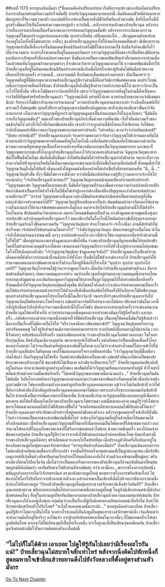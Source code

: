 ##บทที่ 1173 บรรทุกกลับเต็มลำ
(*ชื่อตอนคือคำเปรียบเปรยบ เรือที่บรรทุกข้าวของกลับเต็มลำเปรียบถึงการกลับมาพร้อมกับความสำเร็จเต็มที่)
สำหรับวิญญาณพยาบาทเหล่านี้ เดิมทีตลอดชีวิตที่ผ่านมาพวกมันอยู่อย่างไร้ความหวาดกลัว และเดิมทีก็ควรต้องเป็นพวกสิ่งมีชีวิตที่พรั่นกลัวพวกมัน ซ้ำทั้งโลกใบนี้ก็ถูกสร้างขึ้นมาให้เป็นโลกแห่งความตายอยู่แล้ว
ทว่าบัดนี้...หลังจากการมาถึงของป๋ายเสี่ยวฉุน หลังจากการเยื้องกรายมาเยือนเป็นครั้งแรกของอาจารย์หลอมวิญญาณชั้นฟ้า หลังจากการระเบิดของยารวมวิญญาณที่ไม่เคยปรากฏมาก่อนบนซากพัด ทุกอย่างก็พลัน เปลี่ยนแปลงไป...
เสียงตูมตามดังสะท้อนก้องอยู่ในโลกใบนี้ไม่ขาดระยะ ยาอื่นๆ ของป๋ายเสี่ยวฉุนถูกเอาไปใช้จนเกือบหมดสิ้นแล้ว มีเพียงยารวมวิญญาณเท่านั้นที่เนื่องจากในดินแดนเซียนนิรันดร์กาลไม่มีที่ให้เอาออกมาใช้ ดังนั้นจึงยังคงมีเก็บไว้เป็นจำนวนมาก
จะอย่างไรซะตอนที่อยู่ในแดนทุรกันดาร ยารวมวิญญาณก็คือของจำเป็นที่ต้องมีติดบ้านและติดกระเป๋าทุกครั้งที่ออกเดินทางของเขา ซึ่งมันกลายเป็นความเคยชินเสียแล้วที่ยามออกจากบ้านเมื่อใดแล้วพบเห็นวิญญาณร้ายตามจุดต่างๆ ก็จะต้องควักยารวมวิญญาณออกมาใช้
ความเคยชินเช่นนี้ทำให้ป๋ายเสี่ยวฉุนที่อยู่ในดินแดนเซียนนิรันดร์กาลหวนนึกถึงเมื่อไหร่ก็จะต้องรู้สึกคันไม้คันมือด้วยความเสียดายไปซะทุกครั้ง ทว่าตอนนี้...เขาอารมณ์ดี ฮึกเหิมและตื่นเต้นอย่างมากแล้ว
นั่นเป็นเพราะว่าวิญญาณที่อยู่ที่นี่มีมากมหาศาลจนป๋ายเสี่ยวฉุนรู้สึกว่าด่านนี้ก็คือสวัสดิการพิเศษของตน ผลประโยชน์เหนือกว่าทุกด่านที่เคยได้รับมา ซ้ำป๋ายเสี่ยวฉุนยังถึงขั้นรู้สึกด้วยว่าหลังจากผ่านนี้ไป ของรางวัลจะเป็นอะไรก็ได้ทั้งนั้น หรือจะไม่มีของรางวัลเลยก็ยังได้
เพราะว่าวิญญาณพยาบาทที่อยู่ในด่านนี้ถือเป็นของรางวัลที่ดีที่สุดสำหรับป๋ายเสี่ยวฉุนแล้ว
“วิญญาณเด็กดี อย่าหนีไปเลย นายท่านป๋ายของพวกเจ้ามีเมตตานักล่ะ รับรองว่าไม่มีทางรังแกพวกเจ้าแน่นอน” ดวงตาป๋ายเสี่ยวฉุนทอแสงแรงกล้า ร่างก็เคลื่อนขยับไปมารวดเร็วไม่หยุดพัก ทุกครั้งที่ยารวมวิญญาณระเบิดเสียงดังตูมตาม เขาก็จะต้องยกมือขวาขึ้นคว้าจับผ่านอากาศ เก็บเอาพวกวิญญาณที่ถูกยารวมวิญญาณดูดมาเป็นก้อนกลมลงไปในถุงเก็บของ
“นี่มันคือการเก็บวิญญาณชัดๆ!” ลมหายใจของป๋ายเสี่ยวฉุนถี่กระชั้นด้วยความตื่นเต้น เจ็บใจก็แต่ความเร็วของตนช้าเกินไป แล้วก็เจ็บใจที่เกิดมามีแค่สองมือ เขากลัวว่าจะถูกด่านนี้ขับไล่ออกไปเสียก่อน จึงใช้พละกำลังทั้งหมดเท่าที่มีกวาดเอาวิญญาณพยาบาทมาอย่างบ้าคลั่ง
“อย่าหนีนะ พวกเจ้าว่าง่ายกันหน่อยสิ!”
“บัดซบ อย่าหนีเซ่!!” ป๋ายเสี่ยวฉุนตาแดงก่ำ ร้องคำรามพลางคว้าจับดวงวิญญาณไปด้วยจนมองเห็นได้ด้วยตาเปล่าว่าวิญญาณพยาบาททั้งหมดที่อยู่ในโลกใบนี้ เหลือก็แต่พวกที่แตกฮือไปตอนแรกด้วยเกิดหวาดผวาตามสัญชาตญาณเป็นครั้งแรกหลังจากที่พวกมันกลายมาเป็นวิญญาณพยาบาท
และขณะที่วิญญาณพยาบาทของทั้งโลกถูกป๋ายเสี่ยวฉุนเก็บเอาไว้ประมาณสองถึงสามส่วน วิญญาณวัตถุของซากพัดก็ได้ฟื้นตื่นในที่สุด มันที่เพิ่งตื่นขึ้นมา ยังไม่ทันสัมผัสได้ว่าป๋ายเสี่ยวฉุนกำลังฝ่าด่าน จนกระทั่งกวาดอำนาจจิตไปทั่วทุกด่านก็พลันได้เห็นภาพเหตุการณ์ชวนตะลึงที่เกิดขึ้นในด่านที่แปดสิบสี่
ทั้งหมดนี้ทำให้วิญญาณวัตถุอึ้งงันไปทันที เนิ่นนานถึงได้สูดลมดังเฮือกคล้ายไม่กล้าเชื่อสิ่งที่สายตามองเห็น
“นี่...นี่...” วิญญาณวัตถุตัวสั่น ทั้งๆ ที่มันไม่ควรจะมีน้ำตา ทว่าบัดนี้มันกลับเกิดความรู้สึกวู่วามอยากจะร้องไห้โฮออกมาดังๆ
“เจ้าป๋ายเสี่ยวฉุนตัวหายนะ!!” วิญญาณวัตถุแหงนหน้าแผดเสียงคำรามอย่างบ้าระห่ำ
“วิญญาณของข้า วิญญาณทั้งหลายของข้า นี่มันคือวิญญาณที่จำแลงขึ้นมาจากความว่างเปล่าหลังจากฝึกต้นกำเนิดเต๋าเป็นตายได้สำเร็จซึ่งในปีนั้นใต้เท้าผู้บงการต้องสิ้นเปลืองปัญญาและกำลังแทบล้มประดาตายเชียวนะ!!”
“สวรรค์ วิญญาณพวกนี้ทุกดวงต่างก็มีพลังแห่งต้นกำเนิดเต๋าเป็นตายแฝงอยู่ทั้งสิ้น แต่ละตัวมิอาจประมาณค่าได้!!!” วิญญาณวัตถุรู้สึกเหมือนจะเป็นบ้า มันพลันแผ่อำนาจจิตออกไปผสานรวมในด่านแล้วใช้อำนาจพิเศษของตนอย่างไม่ลังเล หมายจะบีบให้ป๋ายเสี่ยวฉุนฝ่าด่านนี้ไปได้สำเร็จ
โลกในด่าน ฟ้าดินพลิกคว่ำคะมำหงาย ลมกระโชกเมฆซัดตลบปั่นป่วน แรงดึงดูดมหาศาลขุมหนึ่งพุ่งมาจากท้องฟ้า แล้วปกคลุมป๋ายเสี่ยวฉุนเอาไว้ ขณะเดียวกันในโลกใบนี้ก็พลันส่งแรงขับไล่รุนแรงออกมา
ป๋ายเสี่ยวฉุนร้อนใจขึ้นมาครามครัน
“วิญญาณวัตถุน้อย ทำอะไรของเจ้า เจ้าโกงนี่นา ด่านนี้ข้ายังฝ่าไม่สำเร็จเลย เจ้าปล่อยให้ข้าผ่านด่านได้อย่างไร!”
“เจ้าคือวิญญาณวัตถุนะ หัดเคารพกฎบ้างเป็นไหม ทำไมเจ้าถึงได้ยอมจำนนง่ายขนาดนี้ มาๆๆ มาปล่อยข้าออกไป คราวนี้ข้าจะใช้ความสามารถที่แท้จริงฝ่าด่านนี้ไปให้ได้!” เมื่ออยู่ท่ามกลางแรงดึงดูดและแรงขับไล่นั้น ร่างของป๋ายเสี่ยวฉุนก็ถูกหอบขึ้นไปบนท้องฟ้าโดยที่ไม่สามารถควบคุมตัวเองได้เลย เขามองเหล่าวิญญาณที่กระจายไปทั่วซึ่งอยู่ห่างจากตนไปทุกขณะ ในใจก็ให้เดือดดาลยิ่งนัก
“เจ้าวิญญาณวัตถุน้อย ข้าดูแคลนเจ้านัก!!” ป๋ายเสี่ยวฉุนตะเบ็งเสียงคำรามเดือดดาลที่ดังยิ่งกว่าก่อนหน้านี้จนดังก้องไปทั้งโลก ทั้งเพื่อไม่ให้ตัวเองต้องจากไป ป๋ายเสี่ยวฉุนยังใช้อำนาจของตนบนซากพัดพยายามจะรั้งตัวเองให้อยู่ที่นี่ต่อไปให้จงได้
“หุบปาก หุบปาก หุบปากไปเลย!!!” วิญญาณวัตถุโกรธจนไม่รู้ว่าควรจะพูดอะไรแล้ว เมื่อเห็นว่าป๋ายเสี่ยวฉุนต่อต้านตัวเอง ซ้ำการต่อต้านนั้นยังค่อยๆ เกิดความสมดุลบางอย่าง จนป๋ายเสี่ยวฉุนที่อยู่ท่ามกลางความสมดุลนี้สามารถโยนยาออกมาดังตูมตาม และดันยังคงดูดเอาวิญญาณให้กลายเป็นลูกวิญญาณไปได้อย่างต่อเนื่องอีกครั้ง
ทั้งหมดนี้ทำให้วิญญาณวัตถุน้อยคลุ้มคลั่งสุดขีด มันไม่สนใจอีกแล้วว่าจะต้องจ่ายค่าตอบแทนเป็นอะไร ต่อให้ต้องจ่ายค่าตอบแทนด้วยการทำให้ตัวเองที่เพิ่งตื่นหลับสนิทไปอีกครั้งก็ยังเลือกจะใช้สิทธิ์ควบคุมทุกอย่างส่งป๋ายเสี่ยวฉุนออกไปจากโลกใบนี้ในเสี้ยววินาที
จนกระทั่งร่างของป๋ายเสี่ยวฉุนหายวับไป วิญญาณวัตถุก็พลันอ่อนระโหยโรยแรง แม้แต่อำนาจจิตก็ยังอ่อนจางลงไม่น้อย เพียงแต่ว่ามันในเวลานี้กลับรู้สึกสิ้นหวังลึกล้ำยิ่งกว่าความเหนื่อยล้านี้ไปไกลโขนัก
มันอยากจะสาบานอีกครั้งว่าจะต้องเล่นงานป๋ายเสี่ยวฉุนให้ตายให้จงได้ ทว่าคำสาบานแบบนี้หลุดออกจากปากของมันมาไม่รู้กี่ครั้งแล้ว และทุกครั้ง...กลับต้องจบลงด้วยความเหนื่อยหน่ายใจที่มีต่อป๋ายเสี่ยวฉุน เป็นเหตุให้ตอนนี้มันเริ่มรู้สึกแล้วว่านี่คงจะเป็นเรื่องที่ไม่มีทางเป็นไปได้
“หรือว่าเขาคือดาวพิฆาตของข้า!!” วิญญาณวัตถุน้อยคร่ำครวญอย่างรันทดหดหู่ ในใจรู้สึกย่ำแย่จนมิอาจหาถ้อยคำมาบรรยาย บวกกับพลังที่เผาผลาญไปมากเกิน เวลานี้จึงค่อยๆ หลับสนิทลงไปอีกครั้ง
บนซากพัดนอกด่าน ร่างของป๋ายเสี่ยวฉุนโผล่พรวดออกมา ในใจเขายังกรุ่นเดือด สีหน้าก็ฉุนเฉียวหงุดหงิด พยายามจะเข้าไปอีกครั้ง แต่กลับพบว่าเป็นเหมือนเมื่อครั้งโลกของเผ่าโอสถดำ ไม่ว่าจะเป็นด่านที่อยู่บนซากพัดซี่ใดก็ตาม และไม่ว่าจะทำอย่างไรตนก็ไม่อาจเข้าไปได้ ป๋ายเสี่ยวฉุนที่แม้จะไม่ยินยอม เขาก็ได้แต่ถอนหายใจยาวเหยียดเท่านั้น
“เจ้าวิญญาณวัตถุนี่ขี้เหนียวเกินไปแล้ว ก็แค่วิญญาณไม่ใช่หรือ วันหน้าซากพัดนี่ต้องเป็นของข้า แม้แต่ตัวมันเองก็ต้องเป็นของข้า ข้าเอาของของตัวเองมาใช้ ขนาดข้ายังไม่เสียดาย แล้วมันจะเสียดายอะไร?” ป๋ายเสี่ยวฉุนแค่นเสียงดังหึอยู่ในลำคอ ก่อนจะก้มหน้าลูบคลำถุงเก็บของ พอสัมผัสได้ว่าวิญญาณที่ตนเอาออกมายังอยู่ดี หัวใจเขาก็พลันสะท้านด้วยความตื่นเต้นอีกครั้ง
“ไม่เคยมีวิญญาณมากขนาดนี้มานานแล้ว...” ป๋ายเสี่ยวฉุนเริ่มคันไม้คันมือ จึงถือโอกาสหยิบเอาวิญญาณออกมาบนลานกว้างของซากพัดแล้วเริ่มหลอมไฟ เมื่อเปลวเพลิงลุกท่วมชัชวาล ไฟหลายสีกองแล้วกองเหล่าถูกป๋ายเสี่ยวฉุนหลอมออกมา แม้ว่าจะไม่เกินสิบห้าสี ทว่าไฟที่ต่ำกว่าสิบห้าสีลงไปกลับถูกป๋ายเสี่ยวฉุนหลอมออกมาไม่น้อย
เพราะอย่างไรซะหากหลอมเกินสิบห้าสีขึ้นไป ด้านหนึ่งเป็นการเพิ่มความยากให้มากขึ้น อีกด้านหนึ่งจำนวนวิญญาณที่ต้องเผาผลาญก็เพิ่มอย่างมหาศาล ต่อให้ครั้งนี้ผลเก็บเกี่ยวของป๋ายเสี่ยวฉุนจะไม่ธรรมดา แต่เมื่อเขาลองคำนวณดูก็รู้ว่ายังไม่มากพอจะให้ตนนำมาหลอมได้ถึงไฟยี่สิบสองสีขึ้นไป
“ขาดอีกหน่อยก็สามารถหลอมไฟยี่สิบสองสีได้แล้ว” ป๋ายเสี่ยวฉุนมองตราประทับของป๋ายฮ่าวที่อยู่บนหลังมือของตัวเอง หลังจากสูดลมหายใจเข้าลึกก็ตั้งมั่นไว้แล้วว่ารอตนเป็นนายของซากพัดเล่มนี้เมื่อไหร่ จะต้องเก็บวิญญาณที่อยู่ในด้านนี้มาให้หมดจนได้
ครึ่งเดือนต่อมา เมื่อป๋ายเสี่ยวฉุนนำวิญญาณที่ได้มาครั้งนี้มาหลอมเป็นไฟหลายสีได้พอสมควรแล้ว และจำนวนไฟหลายสีในถุงเก็บของของเขาก็ได้รับการชดเชยแล้วไม่น้อย ด้วยความพึงพอใจ มองไปบนซากพัดพลางครุ่นคิด ป๋ายเสี่ยวฉุนก็รู้สึกว่าควรจะกลับไปพักผ่อนก่อนแล้วค่อยกลับมาใหม่
คิดมาถึงตรงนี้ ร่างของป๋ายเสี่ยวฉุนก็ค่อยๆ พร่าเลือนและจางหายไปในท้ายที่สุด เมื่อปรากฎตัวอีกครั้งก็กลับมาอยู่ในห้องลับสถานทูตใหญ่ของนครจักรพรรดิแส
“บรรทุกสินค้ากลับมาเต็มลำ!” ป๋ายเสี่ยวฉุนเดินออกมาจากในห้องลับด้วยสีหน้าสดชื่นกระปรี้กระเปร่า จากนั้นก็เรียกครึ่งเทพสองคนที่เป็นลูกน้องมาพบ เมื่อรับฟังเหตุการณ์ที่เกิดขึ้นช่วงที่เขาปิดด่านเรียบร้อยก็ให้คนทั้งสองกลับไป ส่วนตัวเองเข้าฌานฟื้นฟูตบะ
พริบตาเดียวก็ผ่านไปอีกเจ็ดวัน เมื่อไม่ว่าจะเป็นตบะหรือแรงกายของป๋ายเสี่ยวฉุนก็ล้วนกลับคืนมาเปี่ยมล้นสมบูรณ์ดีดังเดิมแล้ว เขาก็เตรียมจะไปฝ่าด่านที่ซากพัดต่อ ทว่าเวลานี้เอง...พระราชโองการฉบับหนึ่งพลันถูกส่งออกจากในวังจักรพรรดิแส ตรงมายังสถานทูตใหญ่ พอพระราชโองการขยับเข้ามาใกล้ ไม่ต้องรอให้ใครไปรับก็กระจายตัวออกด้วยตัวเอง แล้วกลายมาเป็นเสียงที่เต็มไปด้วยบารมีน่าเกรงขามซึ่งดังก้องไปทั้งสถานทูต
“เรียกตัวป๋ายเสี่ยวฉุนทูตใหญ่แห่งราชวงศ์จักรพรรดิเซิ่งเข้าวังทันที!!”
ป๋ายเสี่ยวฉุนเงยหน้าพรวด ขยับกายทะยานขึ้นไปกลางอากาศเหนือสถานทูตใหญ่ ในหูยังมีเสียงก่อนหน้านี้ดังก้อง นักพรตคนอื่นๆ ที่อยู่ในสถานทูตก็พากันเดินออกมามองป๋ายเสี่ยวฉุนด้วยความฉงนสนเท่ห์เช่นกัน
ป๋ายเสี่ยวฉุนเองก็ลังเลอยู่เล็กน้อย ครุ่นคิดว่าจะเป็นเรื่องที่สู้กับนักพรตทงเทียนก่อนหน้านี้หรือไม่ ถึงทำให้จักรพรรดิแสเรียกตัวไปรับโทษ?
“คงไม่ใจแคบขนาดนั้นกระมัง...” พอครุ่นคิดอย่างละเอียด ป๋ายเสี่ยวฉุนก็รู้สึกว่าไม่น่าจะเป็นไปได้ จะอย่างไรซะตนก็เป็นถึงทูตใหญ่ของราชวงศ์จักรพรรดิเซิ่ง เว้นเสียแต่ว่าจะทำความผิดใหญ่โตจริงๆ หาไม่แล้ว การสู้รบกับนักพรตทงเทียนในเวลาสั้นๆ ก็ไม่มากพอที่จะให้เขาถูกตัดสินโทษ
หากเขาไม่ใช่เทียนจุนก็เป็นอีกเรื่องหนึ่ง ทว่าในฐานะที่เป็นเทียนจุนเหมือนกัน ป๋ายเสี่ยวฉุนจึงค่อนข้างมั่นใจในความคิดของตัวเองในข้อนี้


“ไม่ไปก็ไม่ได้ด้วย เอาเถอะ ไปดูให้รู้กันไปเลยว่ามีเรื่องอะไรกันแน่!” ป๋ายเสี่ยวฉุนไม่สบายใจสักเท่าไหร่ หลังจากนิ่งคิดไปพักหนึ่งก็สูดลมหายใจเข้าลึกแล้วทะยานดิ่งไปยังวังหลวงที่ตั้งอยู่ตรงส่วนหัวมังกร
------


[Go To Next Chapter]( ./147.md)